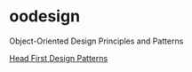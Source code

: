 # oodesign
Object-Oriented Design Principles and Patterns

[Head First Design Patterns](https://www.amazon.com/Head-First-Design-Patterns-Brain-Friendly-ebook/dp/B00AA36RZY/ref=mt_kindle?_encoding=UTF8&me=)
